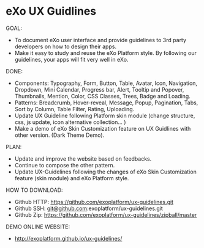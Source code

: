 eXo UX Guidlines
====================

GOAL: 
- To document eXo user interface and provide guidelines to 3rd party developers on how to design their apps.
- Make it easy to study and reuse the eXo Platform style. By following our guidelines, your apps will fit very well in eXo.

DONE:
- Components: Typography, Form, Button, Table, Avatar, Icon, Navigation, Dropdown, Mini Calendar, Progress bar, Alert, Tooltip and Popover, Thumbnails, Mention, Color, CSS Classes, Trees, Badge and Loading.
- Patterns: Breadcrumb, Hover-reveal, Message, Popup, Pagination, Tabs, Sort by Column, Table Filter, Rating, Uploading.
- Update UX Guideline following Platform skin module (change structure, css, js update, icon alternative collection... )
- Make a demo of eXo Skin Customization feature on UX Guidlines with other version. (Dark Theme Demo).


PLAN:
- Update and improve the website based on feedbacks.
- Continue to compose the other pattern.
- Update UX-Guidelines following the changes of eXo Skin Customization feature (skin module) and eXo Platform style.

HOW TO DOWNLOAD:
- Github HTTP: https://github.com/exoplatform/ux-guidelines.git
- Github SSH: git@github.com:exoplatform/ux-guidelines.git
- Github Zip: https://github.com/exoplatform/ux-guidelines/zipball/master

DEMO ONLINE WEBSITE:
- http://exoplatform.github.io/ux-guidelines/





